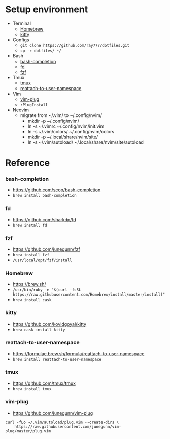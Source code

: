 # Setup environment
- Terminal
  - [Homebrew](#homebrew)
  - [kitty](#kitty)
- Configs
  - `git clone https://github.com/ray777/dotfiles.git`
  - `cp -r dotfiles/ ~/`
- Bash
  - [bash-completion](#bash-completion)
  - [fd](#fd)
  - [fzf](#fzf)
- Tmux
  - [tmux](#tmux)
  - [reattach-to-user-namespace](#reattach-to-user-namespace)
- Vim
  - [vim-plug](#vim-plug)
  - `:PlugInstall`
- Neovim
  - migrate from ~/.vim/ to ~/.config/nvim/
    - mkdir -p ~/.config/nvim/
    - ln -s ~/.vimrc ~/.config/nvim/init.vim
    - ln -s ~/.vim/colors/ ~/.config/nvim/colors
    - mkdir -p ~/.local/share/nvim/site/
    - ln -s ~/.vim/autoload/ ~/.local/share/nvim/site/autoload

# Reference

### bash-completion
- https://github.com/scop/bash-completion
- `brew install bash-completion`

### fd
- https://github.com/sharkdp/fd
- `brew install fd`

### fzf
- https://github.com/junegunn/fzf
- `brew install fzf`
- `/usr/local/opt/fzf/install`

### Homebrew
- https://brew.sh/
- `/usr/bin/ruby -e "$(curl -fsSL https://raw.githubusercontent.com/Homebrew/install/master/install)"`
- `brew install cask`

### kitty
- https://github.com/kovidgoyal/kitty
- `brew cask install kitty`

### reattach-to-user-namespace
- https://formulae.brew.sh/formula/reattach-to-user-namespace
- `brew install reattach-to-user-namespace`

### tmux
- https://github.com/tmux/tmux
- `brew install tmux`

### vim-plug
- https://github.com/junegunn/vim-plug
```
curl -fLo ~/.vim/autoload/plug.vim --create-dirs \
    https://raw.githubusercontent.com/junegunn/vim-plug/master/plug.vim
```
